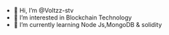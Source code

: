 - 👋 Hi, I’m @Voltzz-stv
- 👀 I’m interested in Blockchain Technology
- 🌱 I’m currently learning Node Js,MongoDB & solidity


<!---
Voltzz-stv/Voltzz-stv is a ✨ special ✨ repository because its `README.md` (this file) appears on your GitHub profile.
You can click the Preview link to take a look at your changes.
--->

